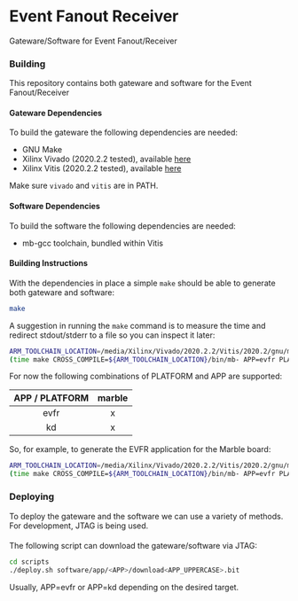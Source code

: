 Event Fanout Receiver
=====================

Gateware/Software for Event Fanout/Receiver

### Building

This repository contains both gateware and software
for the Event Fanout/Receiver

#### Gateware Dependencies

To build the gateware the following dependencies are needed:

* GNU Make
* Xilinx Vivado (2020.2.2 tested), available [here](https://www.xilinx.com/support/download/index.html/content/xilinx/en/downloadNav/vivado-design-tools.html)
* Xilinx Vitis (2020.2.2 tested), available [here](https://www.xilinx.com/support/download/index.html/content/xilinx/en/downloadNav/vitis.html)

Make sure `vivado` and `vitis` are in PATH.

#### Software Dependencies

To build the software the following dependencies are needed:

* mb-gcc toolchain, bundled within Vitis

#### Building Instructions

With the dependencies in place a simple `make` should be able to generate
both gateware and software:

```bash
make
```

A suggestion in running the `make` command is to measure the time
and redirect stdout/stderr to a file so you can inspect it later:

```bash
ARM_TOOLCHAIN_LOCATION=/media/Xilinx/Vivado/2020.2.2/Vitis/2020.2/gnu/microblaze/lin
(time make CROSS_COMPILE=${ARM_TOOLCHAIN_LOCATION}/bin/mb- APP=evfr PLATFORM=marble && notify-send 'Compilation SUCCESS' || notify-send 'Compilation ERROR'; date) 2>&1 | tee make_output
```

For now the following combinations of PLATFORM and APP are supported:

| APP / PLATFORM | marble |
|:--------------:|:------:|
|       evfr     |    x   |
|       kd       |    x   |

So, for example, to generate the EVFR application for the Marble board:

```bash
ARM_TOOLCHAIN_LOCATION=/media/Xilinx/Vivado/2020.2.2/Vitis/2020.2/gnu/microblaze/lin
(time make CROSS_COMPILE=${ARM_TOOLCHAIN_LOCATION}/bin/mb- APP=evfr PLATFORM=marble && notify-send 'Compilation SUCCESS' || notify-send 'Compilation ERROR'; date) 2>&1 | tee make_output
```

### Deploying

To deploy the gateware and the software we can use a variety of
methods. For development, JTAG is being used.

####

The following script can download the gateware/software via JTAG:

```bash
cd scripts
./deploy.sh software/app/<APP>/download<APP_UPPERCASE>.bit
```

Usually, APP=evfr or APP=kd depending on the desired target.
